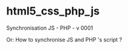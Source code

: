 html5_css_php_js
================

Synchronisation JS - PHP - v 0001

Or: How to synchronise JS and PHP 's script ?

